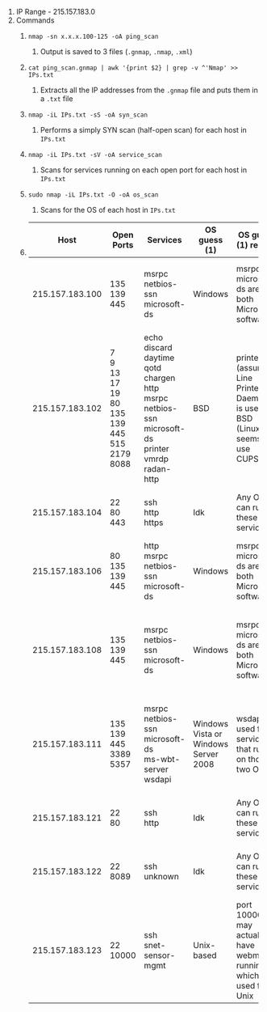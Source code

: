 1. IP Range - 215.157.183.0
2. Commands
	1. `nmap -sn x.x.x.100-125 -oA ping_scan`
		1. Output is saved to 3 files (`.gnmap`, `.nmap`, `.xml`)
	2. `cat ping_scan.gnmap | awk '{print $2} | grep -v ^'Nmap' >> IPs.txt`
		1. Extracts all the IP addresses from the `.gnmap` file and puts them in a `.txt` file
	2. `nmap -iL IPs.txt -sS -oA syn_scan`
		
		1. Performs a simply SYN scan (half-open scan) for each host in `IPs.txt`
	2. `nmap -iL IPs.txt -sV -oA service_scan`
		1. Scans for services running on each open port for each host in `IPs.txt`
	2. `sudo nmap -iL IPs.txt -O -oA os_scan`
		1. Scans for the OS of each host in `IPs.txt`
	3. | **Host**        | **Open Ports**                                               | **Services**                                                 | **OS guess (1)**                     | **OS guess (1) reason**                                      | **OS guess (2)** | **OS guess (2) reason**                                      | **OS**                                        |
	   | --------------- | ------------------------------------------------------------ | ------------------------------------------------------------ | ------------------------------------ | ------------------------------------------------------------ | ---------------- | ------------------------------------------------------------ | --------------------------------------------- |
	   | 215.157.183.100 | 135<br />139<br />445                                        | msrpc<br />netbios-ssn<br />microsoft-ds                     | Windows                              | msrpc and microsoft-ds are both Microsoft software           | Windows XP       | microsoft-ds is now reported as Windows XP microsoft-ds      | Windows XP SP2 or SP3, or Windows Server 2003 |
	   | 215.157.183.102 | 7<br />9<br />13<br />17<br />19<br />80<br />135<br />139<br />445<br />515<br />2179<br />8088 | echo<br />discard<br />daytime<br />qotd<br />chargen<br />http<br />msrpc<br />netbios-ssn<br />microsoft-ds<br />printer<br />vmrdp<br />radan-http | BSD                                  | printer (assuming Line Printer Daemon) is used on BSD (Linux seems to use CUPS) | Windows 7 or 10  | Many of the services are now being reported as Windows services and microsoft-ds is being reported as Windows 7 - 10 microsoft-ds | Windows 10 1507 - 1607                        |
	   | 215.157.183.104 | 22<br />80<br />443                                          | ssh<br />http<br />https                                     | Idk                                  | Any OS can run these services                                | Ubuntu           | The services are now being reports as Ubuntu services specifically | Linux 2.6.32 - 3.10                           |
	   | 215.157.183.106 | 80<br />135<br />139<br />445                                | http<br />msrpc<br />netbios-ssn<br />microsoft-ds           | Windows                              | msrpc and microsoft-ds are both Microsoft software           | FreeBSD          | The services are reported as FreeBSD services                | FreeBSD 6.3 \| JUNOS 10.4 - 12.1              |
	   | 215.157.183.108 | 135<br />139<br />445                                        | msrpc<br />netbios-ssn<br />microsoft-ds                     | Windows                              | msrpc and microsoft-ds are both Microsoft software           | Windows 7 or 10  | Many of the services are now being reported as Windows services and microsoft-ds is being reported as Windows 7 - 10 microsoft-ds | Windows 10 1507 - 1607                        |
	   | 215.157.183.111 | 135<br />139<br />445<br />3389<br />5357                    | msrpc<br />netbios-ssn<br />microsoft-ds<br />ms-wbt-server<br />wsdapi | Windows Vista or Windows Server 2008 | wsdapi is used for services that run on those two OS's       | Windows 7 or 10  | Many of the services are now being reported as Windows services and microsoft-ds is being reported as Windows 7 - 10 microsoft-ds | Windows 10 1703                               |
	   | 215.157.183.121 | 22<br />80                                                   | ssh<br />http                                                | Idk                                  | Any OS can run these services                                | Ubuntu           | The services are now being reports as Ubuntu services specifically | Linux 4.15 - 5.6                              |
	   | 215.157.183.122 | 22<br />8089                                                 | ssh<br />unknown                                             | Idk                                  | Any OS can run these services                                | Ubuntu           | The services are now being reports as Ubuntu services specifically | Linux 4.15 - 5.6                              |
	   | 215.157.183.123 | 22<br />10000                                                | ssh<br />snet-sensor-mgmt                                    | Unix-based                           | port 10000 may actually have webmin running which is used for Unix | Ubuntu           | The services are now being reports as Ubuntu services specificallyUnix-based | Linux 4.15 - 5.6                              |
	
	   